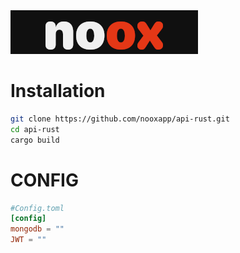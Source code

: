 <img src="assets/banner_rust.png" />

# Installation
```bash
git clone https://github.com/nooxapp/api-rust.git
cd api-rust
cargo build 
```

# CONFIG
```toml
#Config.toml
[config]
mongodb = ""
JWT = ""
```